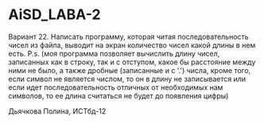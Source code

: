 # AiSD_LABA-2
Вариант 22.
Написать программу, которая читая последовательность чисел из файла, выводит на экран количество чисел какой длины в нем есть.
P.s.
(моя программа позволяет вычислить длину чисел, записанных как в строку, так и с отступом, какое бы расстояние между ними не было, а также дробные (записанные и с '.') числа, кроме того, если символ не является числом, то он в длину не записывается или если идет последовательность отличных от необходимых нам символов, то ее длина считаться не будет до появления цифры)

Дьячкова Полина, ИСТбд-12
